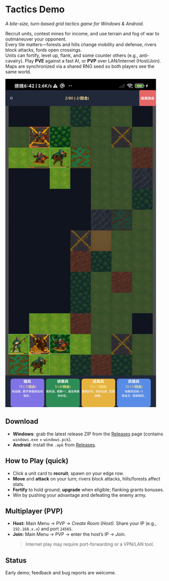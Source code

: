 # Tactics Demo

*A bite-size, turn-based grid tactics game for Windows & Android.*

Recruit units, contest mines for income, and use terrain and fog of war to outmaneuver your opponent.  
Every tile matters—forests and hills change mobility and defense, rivers block attacks, fords open crossings.  
Units can fortify, level up, flank, and some counter others (e.g., anti-cavalry). Play **PVE** against a fast AI,
or **PVP** over LAN/Internet (Host/Join). Maps are synchronized via a shared RNG seed so both players see the same world.

![Gameplay screenshot](01.jpg)
## Download
- **Windows**: grab the latest release ZIP from the [Releases](https://github.com/ucrick/chessweb/releases/tag/first-version/Windows.zip) page (contains `windows.exe` + `windows.pck`).
- **Android**: install the `.apk` from [Releases](https://github.com/ucrick/chessweb/releases/tag/first-version/Windows.zip).

## How to Play (quick)
- Click a unit card to **recruit**; spawn on your edge row.
- **Move** and **attack** on your turn; rivers block attacks, hills/forests affect stats.
- **Fortify** to hold ground; **upgrade** when eligible; flanking grants bonuses.
- Win by pushing your advantage and defeating the enemy army.

## Multiplayer (PVP)
- **Host:** Main Menu → PVP → *Create Room (Host)*. Share your IP (e.g., `192.168.x.x`) and port `24565`.
- **Join:** Main Menu → PVP → enter the host’s IP → *Join*.  
  > Internet play may require port-forwarding or a VPN/LAN tool.

## Status
Early demo; feedback and bug reports are welcome.
